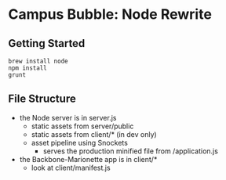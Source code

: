 # Campus Bubble: Node Rewrite

## Getting Started

    brew install node
    npm install
    grunt

## File Structure

- the Node server is in server.js
  - static assets from server/public
  - static assets from client/* (in dev only)
  - asset pipeline using Snockets
    - serves the production minified file from /application.js
- the Backbone-Marionette app is in client/*
    - look at client/manifest.js
